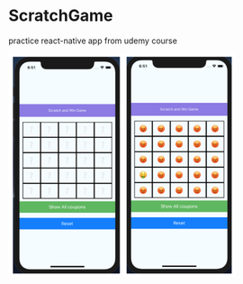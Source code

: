 # ScratchGame

practice react-native app from udemy course

<p>
    <img src="./screenshot1.png" width="80%" />
</p>
